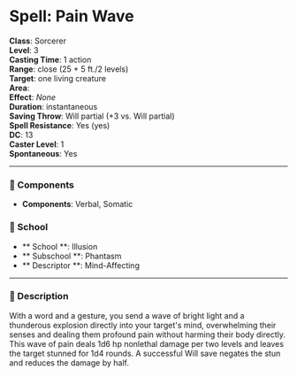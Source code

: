 
# Spell: Pain Wave
**Class**: Sorcerer  
**Level**: 3  
**Casting Time**: 1 action  
**Range**: close (25 + 5 ft./2 levels)  
**Target**: one living creature  
**Area**:   
**Effect**: _None_  
**Duration**: instantaneous  
**Saving Throw**: Will partial (+3 vs. Will partial)  
**Spell Resistance**: Yes (yes)  
**DC**: 13  
**Caster Level**: 1  
**Spontaneous**: Yes

---

### 🔮 Components
- **Components**: Verbal, Somatic

### 🏫 School
- ** School **: Illusion
- ** Subschool **: Phantasm
- ** Descriptor **: Mind-Affecting
---

### 📜 Description
With a word and a gesture, you send a wave of bright light and a thunderous explosion directly into your target's mind, overwhelming their senses and dealing them profound pain without harming their body directly. This wave of pain deals 1d6 hp nonlethal damage per two levels and leaves the target stunned for 1d4 rounds. A successful Will save negates the stun and reduces the damage by half.
